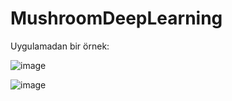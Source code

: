 # MushroomDeepLearning
Uygulamadan bir örnek:
 
![image](https://github.com/merveakinn/MushroomDeepLearning/assets/74878703/f5d27d92-b015-4186-91df-455109755d02)

![image](https://github.com/merveakinn/MushroomDeepLearning/assets/74878703/eb401c13-19d5-4502-b4d0-9df57d76b2fd)

